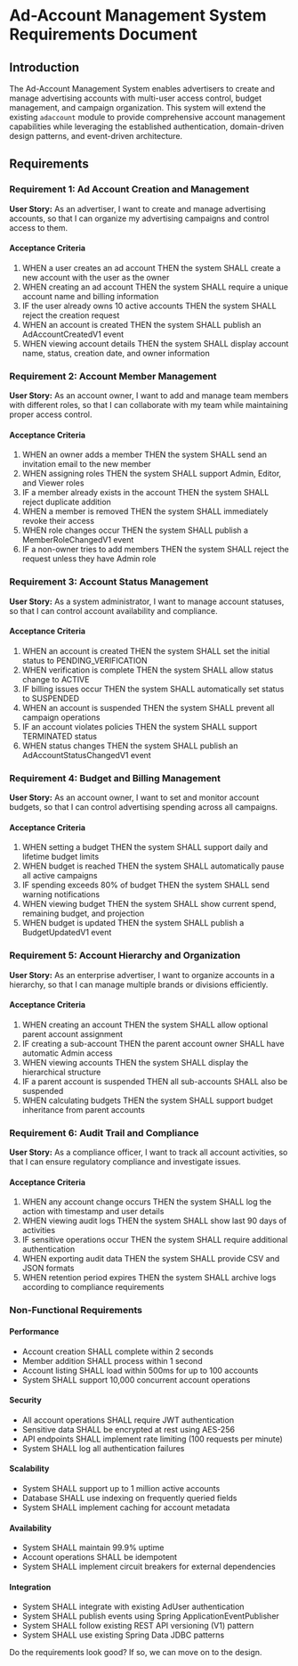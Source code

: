 # Ad-Account Management System Requirements Document

## Introduction

The Ad-Account Management System enables advertisers to create and manage advertising accounts with multi-user access control, budget management, and campaign organization. This system will extend the existing `adaccount` module to provide comprehensive account management capabilities while leveraging the established authentication, domain-driven design patterns, and event-driven architecture.

## Requirements

### Requirement 1: Ad Account Creation and Management

**User Story:** As an advertiser, I want to create and manage advertising accounts, so that I can organize my advertising campaigns and control access to them.

#### Acceptance Criteria

1. WHEN a user creates an ad account THEN the system SHALL create a new account with the user as the owner
2. WHEN creating an ad account THEN the system SHALL require a unique account name and billing information
3. IF the user already owns 10 active accounts THEN the system SHALL reject the creation request
4. WHEN an account is created THEN the system SHALL publish an AdAccountCreatedV1 event
5. WHEN viewing account details THEN the system SHALL display account name, status, creation date, and owner information

### Requirement 2: Account Member Management

**User Story:** As an account owner, I want to add and manage team members with different roles, so that I can collaborate with my team while maintaining proper access control.

#### Acceptance Criteria

1. WHEN an owner adds a member THEN the system SHALL send an invitation email to the new member
2. WHEN assigning roles THEN the system SHALL support Admin, Editor, and Viewer roles
3. IF a member already exists in the account THEN the system SHALL reject duplicate addition
4. WHEN a member is removed THEN the system SHALL immediately revoke their access
5. WHEN role changes occur THEN the system SHALL publish a MemberRoleChangedV1 event
6. IF a non-owner tries to add members THEN the system SHALL reject the request unless they have Admin role

### Requirement 3: Account Status Management

**User Story:** As a system administrator, I want to manage account statuses, so that I can control account availability and compliance.

#### Acceptance Criteria

1. WHEN an account is created THEN the system SHALL set the initial status to PENDING_VERIFICATION
2. WHEN verification is complete THEN the system SHALL allow status change to ACTIVE
3. IF billing issues occur THEN the system SHALL automatically set status to SUSPENDED
4. WHEN an account is suspended THEN the system SHALL prevent all campaign operations
5. IF an account violates policies THEN the system SHALL support TERMINATED status
6. WHEN status changes THEN the system SHALL publish an AdAccountStatusChangedV1 event

### Requirement 4: Budget and Billing Management

**User Story:** As an account owner, I want to set and monitor account budgets, so that I can control advertising spending across all campaigns.

#### Acceptance Criteria

1. WHEN setting a budget THEN the system SHALL support daily and lifetime budget limits
2. WHEN budget is reached THEN the system SHALL automatically pause all active campaigns
3. IF spending exceeds 80% of budget THEN the system SHALL send warning notifications
4. WHEN viewing budget THEN the system SHALL show current spend, remaining budget, and projection
5. WHEN budget is updated THEN the system SHALL publish a BudgetUpdatedV1 event

### Requirement 5: Account Hierarchy and Organization

**User Story:** As an enterprise advertiser, I want to organize accounts in a hierarchy, so that I can manage multiple brands or divisions efficiently.

#### Acceptance Criteria

1. WHEN creating an account THEN the system SHALL allow optional parent account assignment
2. IF creating a sub-account THEN the parent account owner SHALL have automatic Admin access
3. WHEN viewing accounts THEN the system SHALL display the hierarchical structure
4. IF a parent account is suspended THEN all sub-accounts SHALL also be suspended
5. WHEN calculating budgets THEN the system SHALL support budget inheritance from parent accounts

### Requirement 6: Audit Trail and Compliance

**User Story:** As a compliance officer, I want to track all account activities, so that I can ensure regulatory compliance and investigate issues.

#### Acceptance Criteria

1. WHEN any account change occurs THEN the system SHALL log the action with timestamp and user details
2. WHEN viewing audit logs THEN the system SHALL show last 90 days of activities
3. IF sensitive operations occur THEN the system SHALL require additional authentication
4. WHEN exporting audit data THEN the system SHALL provide CSV and JSON formats
5. WHEN retention period expires THEN the system SHALL archive logs according to compliance requirements

### Non-Functional Requirements

#### Performance
- Account creation SHALL complete within 2 seconds
- Member addition SHALL process within 1 second
- Account listing SHALL load within 500ms for up to 100 accounts
- System SHALL support 10,000 concurrent account operations

#### Security
- All account operations SHALL require JWT authentication
- Sensitive data SHALL be encrypted at rest using AES-256
- API endpoints SHALL implement rate limiting (100 requests per minute)
- System SHALL log all authentication failures

#### Scalability
- System SHALL support up to 1 million active accounts
- Database SHALL use indexing on frequently queried fields
- System SHALL implement caching for account metadata

#### Availability
- System SHALL maintain 99.9% uptime
- Account operations SHALL be idempotent
- System SHALL implement circuit breakers for external dependencies

#### Integration
- System SHALL integrate with existing AdUser authentication
- System SHALL publish events using Spring ApplicationEventPublisher
- System SHALL follow existing REST API versioning (V1) pattern
- System SHALL use existing Spring Data JDBC patterns

Do the requirements look good? If so, we can move on to the design.
